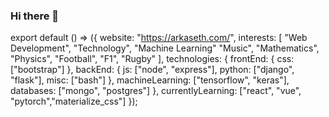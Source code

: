 ### Hi there 👋

<!--
**arkaseth/arkaseth** is a ✨ _special_ ✨ repository because its `README.md` (this file) appears on your GitHub profile.

Here are some ideas to get you started:

- 🔭 I’m currently working on ...
- 🌱 I’m currently learning ...
- 👯 I’m looking to collaborate on ...
- 🤔 I’m looking for help with ...
- 💬 Ask me about ...
- 📫 How to reach me: ...
- 😄 Pronouns: ...
- ⚡ Fun fact: ...
-->

export default () => ({
  website: "https://arkaseth.com/",
  interests: [
    "Web Development", "Technology", "Machine Learning" "Music",
    "Mathematics", "Physics", "Football", "F1", "Rugby"
  ],
  technologies: {
    frontEnd: {
      css: ["bootstrap"]
    },
    backEnd: {
      js: ["node", "express"],
      python: ["django", "flask"],
      misc: ["bash"]
    },
    machineLearning: ["tensorflow", "keras"],
    databases: ["mongo", "postgres"]
  },
  currentlyLearning: ["react", "vue", "pytorch","materialize_css"]
});
